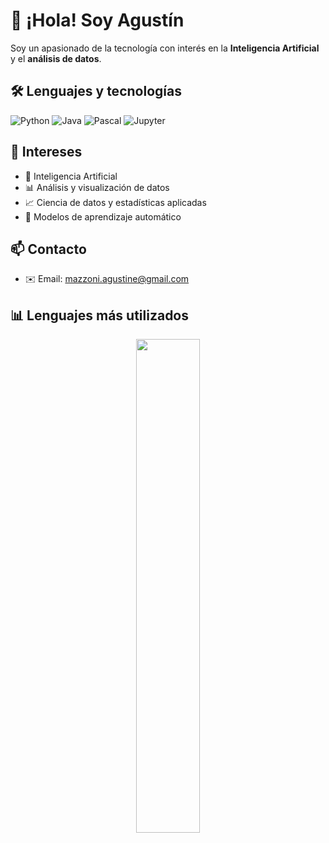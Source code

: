 # 👋 ¡Hola! Soy Agustín

Soy un apasionado de la tecnología con interés en la **Inteligencia Artificial** y el **análisis de datos**.

## 🛠️ Lenguajes y tecnologías
![Python](https://img.shields.io/badge/-Python-333?style=flat&logo=python)
![Java](https://img.shields.io/badge/-Java-333?style=flat&logo=java)
![Pascal](https://img.shields.io/badge/-Pascal-333?style=flat&logo=delphi)
![Jupyter](https://img.shields.io/badge/-Jupyter-333?style=flat&logo=jupyter)

## 🎯 Intereses
- 🤖 Inteligencia Artificial  
- 📊 Análisis y visualización de datos  
- 📈 Ciencia de datos y estadísticas aplicadas  
- 🧠 Modelos de aprendizaje automático  

## 📫 Contacto
- ✉️ Email: [mazzoni.agustine@gmail.com](mailto:mazzoni.agustine@gmail.com)

## 📊 Lenguajes más utilizados
<p align="center">
  <img src="https://github-readme-stats.vercel.app/api/top-langs/?username=mazzoniagustin&layout=compact&theme=github_dark" width="45%"/>
</p>
